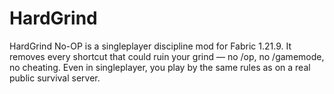# HardGrind
HardGrind No-OP is a singleplayer discipline mod for Fabric 1.21.9. It removes every shortcut that could ruin your grind — no /op, no /gamemode, no cheating. Even in singleplayer, you play by the same rules as on a real public survival server.
